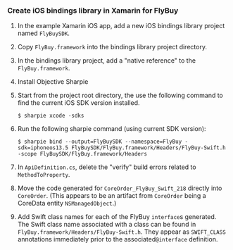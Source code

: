### Create iOS bindings library in Xamarin for FlyBuy

1. In the example Xamarin iOS app, add a new iOS bindings library project named `FlyBuySDK`.

1. Copy `FlyBuy.framework` into the bindings library project directory.

1. In the bindings library project, add a "native reference" to the `FlyBuy.framework`.

1. Install Objective Sharpie

1. Start from the project root directory, the use the following command to find the current iOS SDK version installed.
    ```
    $ sharpie xcode -sdks
    ```

1. Run the following sharpie command (using current SDK version):
    ```
    $ sharpie bind --output=FlyBuySDK --namespace=FlyBuy -sdk=iphoneos13.5 FlyBuySDK/FlyBuy.framework/Headers/FlyBuy-Swift.h -scope FlyBuySDK/FlyBuy.framework/Headers
    ```

1. In `ApiDefinition.cs`, delete the "verify" build errors related to `MethodToProperty`.

1. Move the code generated for `CoreOrder_FlyBuy_Swift_218` directly into `CoreOrder`. (This appears to be an artifact from `CoreOrder` being a CoreData entity `NSManagedObject`.)

1. Add Swift class names for each of the FlyBuy `interface`s generated. The Swift class name associated with a class can be found in `FlyBuy.framework/Headers/FlyBuy-Swift.h`. They appear as `SWIFT_CLASS` annotations immediately prior to the associated`@interface` definition.

